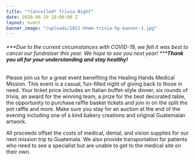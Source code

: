 ```yaml
---
title: "*Cancelled* Trivia Night"
date: 2020-09-19 18:00:00 Z
layout: event
banner_image: "/uploads/2021-hhmm-trivia-hp-banner-1.jpg"
---
```


###### ***Due to the current circumstances with COVID-19, we felt it was best to cancel our fundraiser this year. We hope to see you next year\!&nbsp;******Thank you all for your understanding and stay healthy\!***

Please join us for a great event benefiting the Healing Hands Medical Mission. This event is a casual, fun-filled night of giving back to those in need. Your ticket price includes an Italian buffet-style dinner, six rounds of trivia, an award for the winning team, a prize for the best decorated table, the opportunity to purchase raffle basket tickets and join in on the split the pot raffle and more. Make sure you stay for an auction at the end of the evening including one of a kind bakery creations and original Guatemalan artwork.

All proceeds offset the costs of medical, dental, and vision supplies for our next mission trip to Guatemala. We also provide transportation for patients who need to see a specialist but are unable to get to the medical site on their own.
